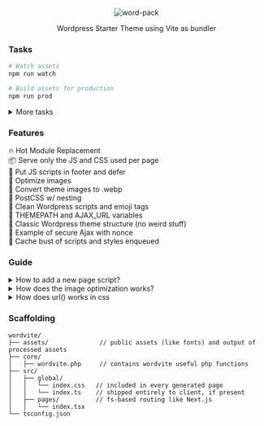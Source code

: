 
<p align="center">
  <img alt="word-pack" src="https://i.imgur.com/X4plCaU.png">

<p align="center">
Wordpress Starter Theme using Vite as bundler
</p>


###  Tasks
``` bash
# Watch assets
npm run watch

# Build assets for production
npm run prod
```
<details>
  <summary>More tasks</summary>
  
``` bash
# Watch images
npm run watch:images

# Run vite serve
npm run watch:vite

# Optimize images
npm run prod:images

# Run vite build
npm run prod:vite

# Zip theme
npm run zip


```
</details>

### Features
🔥 Hot Module Replacement<br>
📦 Serve only the JS and CSS used per page<br>
🧦 Put JS scripts in footer and defer<br>
📂 Optimize images<br>
🔩 Convert theme images to .webp<br>
💄 PostCSS w/ nesting<br>
📑 Clean Wordpress scripts and emoji tags<br>
🥞 THEMEPATH and AJAX_URL variables<br>
🍬 Classic Wordpress theme structure (no weird stuff)<br>
🧩 Example of secure Ajax with nonce<br>
🎃 Cache bust of scripts and styles enqueued<br>

### Guide
<details>
  <summary>How to add a new page script?</summary>
  Create a .js file in src/js and add a new line in the JS section in wordvite.config.js then enqueue it conditionally in functions.php using the wordpack_load_script(JS_NAME) function
</details>
<details>
  <summary>How does the image optimization works?</summary>
  While in watching mode, every image you put into "src/img" folder gets an optimized version in "assets/img" also a WEBP version is created, you can add it in the theme by using the wordpack_img PHP function
</details>
<details>
  <summary>How does url() works in css</summary>
  While in dev, the urls will point to the assets folder, in production will be pointing to ../
</details>


### Scaffolding

```
wordvite/
├── assets/              // public assets (like fonts) and output of processed assets
├── core/ 
│   ├── wordvite.php     // contains wordvite useful php functions
├── src/
│   ├── global/
│   │   └── index.css   // included in every generated page
│   │   └── index.ts    // shipped entirely to client, if present
│   ├── pages/          // fs-based routing like Next.js
│   │   └── index.tsx
└── tsconfig.json
```